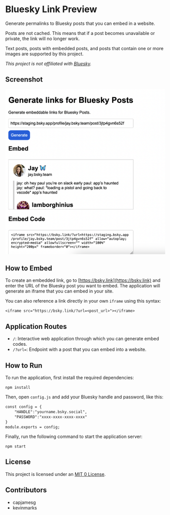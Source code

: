 # Bluesky Link Preview

Generate permalinks to Bluesky posts that you can embed in a website.

Posts are not cached. This means that if a post becomes unavailable or private, the link will no longer work.

Text posts, posts with embedded posts, and posts that contain one or more images are supported by this project.

_This project is not affiliated with [Bluesky](https://bsky.app)._

## Screenshot

![Screenshot of a Bluesky post written by jamesg.blog](screenshot.png)

## How to Embed

To create an embedded link, go to [https://bsky.link](https://bsky.link) and enter the URL of the Bluesky post you want to embed. The application will generate an iframe that you can embed in your site.

You can also reference a link directly in your own `iframe` using this syntax:

```
<iframe src="https://bsky.link/?url=<post_url>"></iframe>
```

## Application Routes

- `/`: Interactive web application through which you can generate embed codes.
- `/?url=`: Endpoint with a post that you can embed into a website.

## How to Run

To run the application, first install the required dependencies:

```
npm install
```

Then, open `config.js` and add your Bluesky handle and password, like this:
```
const config = {
    "HANDLE":"yourname.bsky.social",
    "PASSWORD":"xxxx-xxxx-xxxx-xxxx"
}
module.exports = config;
```

Finally, run the following command to start the application server:

```
npm start
```

## License

This project is licensed under an [MIT 0 License](LICENSE).

## Contributors

- capjamesg
- kevinmarks
